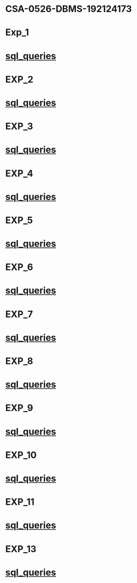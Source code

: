 # CSA-0526-DBMS-192124173 
# Exp_1
# [sql_queries](https://github.com/RajaRajeshwaran03/CSA-0526-DBMS-192124173/blob/main/DBMS-exp1.txt)
# EXP_2
# [sql_queries](https://github.com/RajaRajeshwaran03/CSA-0526-DBMS-192124173/blob/main/DBMS-exp2.txt)
# EXP_3
# [sql_queries](https://github.com/RajaRajeshwaran03/CSA-0526-DBMS-192124173/blob/main/DBMS-exp3.txt)
# EXP_4
# [sql_queries](https://github.com/RajaRajeshwaran03/CSA-0526-DBMS-192124173/blob/main/DBMS-exp4.txt)
# EXP_5
# [sql_queries](https://github.com/RajaRajeshwaran03/CSA-0526-DBMS-192124173/blob/main/DBMS-exp5.txt)
# EXP_6
# [sql_queries](https://github.com/RajaRajeshwaran03/CSA-0526-DBMS-192124173/blob/main/DBMS-exp6.txt)
# EXP_7
# [sql_queries](https://github.com/RajaRajeshwaran03/CSA-0526-DBMS-192124173/blob/main/DBMS-exp7.txt)
# EXP_8
# [sql_queries](https://github.com/RajaRajeshwaran03/CSA-0526-DBMS-192124173/blob/main/DBMS-exp8.txt)
# EXP_9
# [sql_queries](https://github.com/RajaRajeshwaran03/CSA-0526-DBMS-192124173/blob/main/EXPT%209.txt)
# EXP_10
# [sql_queries](https://github.com/RajaRajeshwaran03/CSA-0526-DBMS-192124173/blob/main/DBMS-exp10.txt)
# EXP_11
# [sql_queries](https://github.com/RajaRajeshwaran03/CSA-0526-DBMS-192124173/blob/main/DBMS-exp11.txt)
# EXP_13
# [sql_queries](https://github.com/RajaRajeshwaran03/CSA-0526-DBMS-192124173/blob/main/DBMS-exp13.txt)
